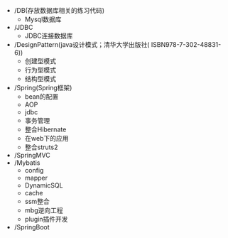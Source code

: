 - /DB(存放数据库相关的练习代码)
  - Mysql数据库
- /JDBC
  - JDBC连接数据库
- /DesignPattern(java设计模式；清华大学出版社( ISBN978-7-302-48831-6))
  - 创建型模式
  - 行为型模式
  - 结构型模式
- /Spring(Spring框架)
  - bean的配置
  - AOP
  - jdbc
  - 事务管理
  - 整合Hibernate
  - 在web下的应用
  - 整合struts2
- /SpringMVC
- /Mybatis
  - config
  - mapper
  - DynamicSQL
  - cache
  - ssm整合
  - mbg逆向工程
  - plugin插件开发
- /SpringBoot
